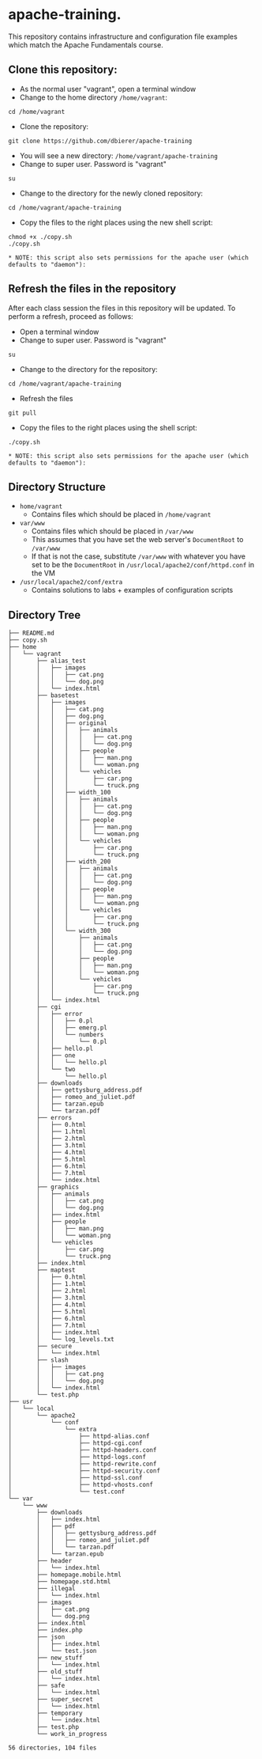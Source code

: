 # apache-training.

This repository contains infrastructure and configuration file examples which match the Apache Fundamentals course.

## Clone this repository:
* As the normal user "vagrant", open a terminal window
* Change to the home directory `/home/vagrant`:
```
cd /home/vagrant
```
* Clone the repository:
```
git clone https://github.com/dbierer/apache-training
```
* You will see a new directory: `/home/vagrant/apache-training`
* Change to super user.  Password is "vagrant"
```
su
```
* Change to the directory for the newly cloned repository:
```
cd /home/vagrant/apache-training
```
* Copy the files to the right places using the new shell script:
```
chmod +x ./copy.sh
./copy.sh
```
    * NOTE: this script also sets permissions for the apache user (which defaults to "daemon"):

## Refresh the files in the repository
After each class session the files in this repository will be updated.  To perform a refresh, proceed as follows:
* Open a terminal window
* Change to super user.  Password is "vagrant"
```
su
```
* Change to the directory for the repository:
```
cd /home/vagrant/apache-training
```
* Refresh the files
```
git pull
```
* Copy the files to the right places using the shell script:
```
./copy.sh
```
    * NOTE: this script also sets permissions for the apache user (which defaults to "daemon"):

## Directory Structure
* `home/vagrant`
  * Contains files which should be placed in `/home/vagrant`
* `var/www`
  * Contains files which should be placed in `/var/www`
  * This assumes that you have set the web server's `DocumentRoot` to `/var/www`
  * If that is not the case, substitute `/var/www` with whatever you have set to be the `DocumentRoot` in `/usr/local/apache2/conf/httpd.conf` in the VM
* `/usr/local/apache2/conf/extra`
  * Contains solutions to labs + examples of configuration scripts
  
## Directory Tree
```
├── README.md
├── copy.sh
├── home
│   └── vagrant
│       ├── alias_test
│       │   ├── images
│       │   │   ├── cat.png
│       │   │   └── dog.png
│       │   └── index.html
│       ├── basetest
│       │   ├── images
│       │   │   ├── cat.png
│       │   │   ├── dog.png
│       │   │   ├── original
│       │   │   │   ├── animals
│       │   │   │   │   ├── cat.png
│       │   │   │   │   └── dog.png
│       │   │   │   ├── people
│       │   │   │   │   ├── man.png
│       │   │   │   │   └── woman.png
│       │   │   │   └── vehicles
│       │   │   │       ├── car.png
│       │   │   │       └── truck.png
│       │   │   ├── width_100
│       │   │   │   ├── animals
│       │   │   │   │   ├── cat.png
│       │   │   │   │   └── dog.png
│       │   │   │   ├── people
│       │   │   │   │   ├── man.png
│       │   │   │   │   └── woman.png
│       │   │   │   └── vehicles
│       │   │   │       ├── car.png
│       │   │   │       └── truck.png
│       │   │   ├── width_200
│       │   │   │   ├── animals
│       │   │   │   │   ├── cat.png
│       │   │   │   │   └── dog.png
│       │   │   │   ├── people
│       │   │   │   │   ├── man.png
│       │   │   │   │   └── woman.png
│       │   │   │   └── vehicles
│       │   │   │       ├── car.png
│       │   │   │       └── truck.png
│       │   │   └── width_300
│       │   │       ├── animals
│       │   │       │   ├── cat.png
│       │   │       │   └── dog.png
│       │   │       ├── people
│       │   │       │   ├── man.png
│       │   │       │   └── woman.png
│       │   │       └── vehicles
│       │   │           ├── car.png
│       │   │           └── truck.png
│       │   └── index.html
│       ├── cgi
│       │   ├── error
│       │   │   ├── 0.pl
│       │   │   ├── emerg.pl
│       │   │   └── numbers
│       │   │       └── 0.pl
│       │   ├── hello.pl
│       │   ├── one
│       │   │   └── hello.pl
│       │   └── two
│       │       └── hello.pl
│       ├── downloads
│       │   ├── gettysburg_address.pdf
│       │   ├── romeo_and_juliet.pdf
│       │   ├── tarzan.epub
│       │   └── tarzan.pdf
│       ├── errors
│       │   ├── 0.html
│       │   ├── 1.html
│       │   ├── 2.html
│       │   ├── 3.html
│       │   ├── 4.html
│       │   ├── 5.html
│       │   ├── 6.html
│       │   ├── 7.html
│       │   └── index.html
│       ├── graphics
│       │   ├── animals
│       │   │   ├── cat.png
│       │   │   └── dog.png
│       │   ├── index.html
│       │   ├── people
│       │   │   ├── man.png
│       │   │   └── woman.png
│       │   └── vehicles
│       │       ├── car.png
│       │       └── truck.png
│       ├── index.html
│       ├── maptest
│       │   ├── 0.html
│       │   ├── 1.html
│       │   ├── 2.html
│       │   ├── 3.html
│       │   ├── 4.html
│       │   ├── 5.html
│       │   ├── 6.html
│       │   ├── 7.html
│       │   ├── index.html
│       │   └── log_levels.txt
│       ├── secure
│       │   └── index.html
│       ├── slash
│       │   ├── images
│       │   │   ├── cat.png
│       │   │   └── dog.png
│       │   └── index.html
│       └── test.php
├── usr
│   └── local
│       └── apache2
│           └── conf
│               └── extra
│                   ├── httpd-alias.conf
│                   ├── httpd-cgi.conf
│                   ├── httpd-headers.conf
│                   ├── httpd-logs.conf
│                   ├── httpd-rewrite.conf
│                   ├── httpd-security.conf
│                   ├── httpd-ssl.conf
│                   ├── httpd-vhosts.conf
│                   └── test.conf
└── var
    └── www
        ├── downloads
        │   ├── index.html
        │   ├── pdf
        │   │   ├── gettysburg_address.pdf
        │   │   ├── romeo_and_juliet.pdf
        │   │   └── tarzan.pdf
        │   └── tarzan.epub
        ├── header
        │   └── index.html
        ├── homepage.mobile.html
        ├── homepage.std.html
        ├── illegal
        │   └── index.html
        ├── images
        │   ├── cat.png
        │   └── dog.png
        ├── index.html
        ├── index.php
        ├── json
        │   ├── index.html
        │   └── test.json
        ├── new_stuff
        │   └── index.html
        ├── old_stuff
        │   └── index.html
        ├── safe
        │   └── index.html
        ├── super_secret
        │   └── index.html
        ├── temporary
        │   └── index.html
        ├── test.php
        └── work_in_progress

56 directories, 104 files
```
